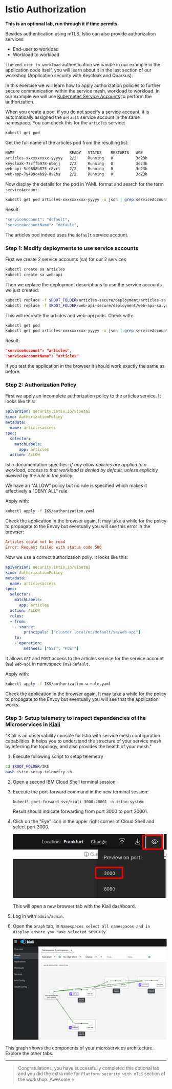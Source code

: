 # Istio Authorization

**This is an optional lab, run through it if time permits.**

Besides authentication using mTLS, Istio can also provide authorization services:

* End-user to workload
* Workload to workload

The `end-user to workload` authentication we handle in our example in the application code itself, you will learn about it in the last section of our workshop (Application security with Keycloak and Quarkus).

In this exercise we will learn how to apply authorization policies to further secure communication within the service mesh, workload to workload. In our example we will use [Kubernetes Service Accounts](https://v1-16.docs.kubernetes.io/docs/tasks/configure-pod-container/configure-service-account/) to perform the authorization.

When you create a pod, if you do not specify a service account, it is automatically assigned the `default` service account in the same namespace. You can check this for the `articles` service:

```sh
kubectl get pod
```

Get the full name of the articles pod from the resulting list:

```sh
NAME                        READY   STATUS    RESTARTS   AGE
articles-xxxxxxxxxx-yyyyy   2/2     Running   0          3d23h
keycloak-77cffb978-nbmjj    2/2     Running   0          3d23h
web-api-5c9698b875-c8vrt    2/2     Running   0          3d23h
web-app-79499c4b99-dv2hs    2/2     Running   0          3d23h
```

Now display the details for the pod in YAML format and search for the term `serviceAccount`:

```sh
kubectl get pod articles-xxxxxxxxxx-yyyyy -o json | grep serviceAccount
```

Result:

```sh
"serviceAccount": "default",
"serviceAccountName": "default",
```

The articles pod indeed uses the `default` service account.

### Step 1: Modify deployments to use service accounts

First we create 2 service accounts (sa) for our 2 services

```sh
kubectl create sa articles
kubectl create sa web-api
```

Then we replace the deployment descriptions to use the service accounts we just created:

```sh
kubectl replace -f $ROOT_FOLDER/articles-secure/deployment/articles-sa.yaml
kubectl replace -f $ROOT_FOLDER/web-api-secure/deployment/web-api-sa.yaml
```

This will recreate the articles and web-api pods. Check with:

```sh
kubectl get pod
kubectl get pod articles-xxxxxxxxxx-yyyyy -o json | grep serviceAccount
```

Result:

```json
"serviceAccount": "articles",
"serviceAccountName": "articles"
```

If you test the application in the browser it should work exactly the same as before.

### Step 2: Authorization Policy

First we apply an incomplete authorization policy to the articles service. It looks like this:

```yaml
apiVersion: security.istio.io/v1beta1
kind: AuthorizationPolicy
metadata:
  name: articlesaccess
spec:
  selector:
    matchLabels:
      app: articles
  action: ALLOW
```

Istio documentation specifies: *If any allow policies are applied to a workload, access to that workload is denied by default, unless explicitly allowed by the rule in the policy.*

We have an "ALLOW" policy but no rule is specified which makes it effectively a "DENY ALL" rule.

Apply with:

```sh
kubectl apply -f IKS/authorization.yaml
```

Check the application in the browser again. It may take a while for the policy to propagate to the Envoy but eventually you will see this error in the browser:

```ini
Articles could not be read
Error: Request failed with status code 500
```

Now we use a correct authorization poliy. It looks like this:

```yaml
apiVersion: security.istio.io/v1beta1
kind: AuthorizationPolicy
metadata:
  name: articlesaccess
spec:
  selector:
    matchLabels:
      app: articles
  action: ALLOW
  rules:
  - from:
    - source:
        principals: ["cluster.local/ns/default/sa/web-api"]
    to:
    - operation:
        methods: ["GET", "POST"]
```

It allows `GET` and `POST` access to the articles service for the service account (sa) `web-api` in namespace (ns) `default`.

Apply with:

```sh
kubectl apply -f IKS/authorization-w-rule.yaml
```

Check the application in the browser again. It may take a while for the policy to propagate to the Envoy but eventually you will see that the application works.


### Step 3: Setup telemetry to inspect dependencies of the Microservices in [Kiali](https://kiali.io)

"Kiali is an observability console for Istio with service mesh configuration capabilities. It helps you to understand the structure of your service mesh by inferring the topology, and also provides the health of your mesh."

1. Execute following script to setup telemetry

```sh
cd $ROOT_FOLDER/IKS
bash istio-setup-telemetry.sh
```

2. Open a second IBM Cloud Shell terminal session

3. Execute the port-forward command in the new terminal session:

   ```
   kubectl port-forward svc/kiali 3000:20001 -n istio-system
   ```

   Result should indicate forwarding from port 3000 to port 20001.

4. Click on the "Eye" icon in the upper right corner of Cloud Shell and select port 3000.

   ![port forward](../images/port-forward.png)

   This will open a new browser tab with the Kiali dashboard.
   
5. Log in with `admin/admin`.

6. Open the `Graph` tab, in `Namespaces select all namespaces and in display ensure you have selected `security`

    ![kiali](../images/kiali.png)

This graph shows the components of your microservices architecture. Explore the other tabs.

---

> Congratulations, you have successfully completed this optional lab and you did the extra mile for `Platform security with mTLS` section of the workshop. Awesome :star:
